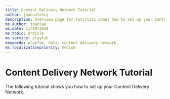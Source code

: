 ```yaml
---
title: Content Delivery Network Tutorial
author: joannaleecy
description: Overview page for tutorials about how to set up your Content Delivery Network.
ms.author: joanlee
ms.date: 11/19/2018
ms.topic: article
ms.service: playfab
keywords: playfab, data, content delivery network
ms.localizationpriority: medium
---
```


# Content Delivery Network Tutorial

The following tutorial shows you how to set up your Content Delivery Network.
